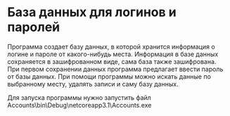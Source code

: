 # База данных для логинов и паролей
Программа создает базу данных, в которой хранится информация о логине и пароле от какого-нибудь места. Информация в базе данных сохраняется в зашифрованном виде, сама база также зашифрована. При первом сохранении данных программа предлагает ввести пароль от базы данных.  При помощи программы можно искать данные по выбранному месту, удалять записи и саму базу данных.

Для запуска программы нужно запустить файл Accounts\bin\Debug\netcoreapp3.1\Accounts.exe
